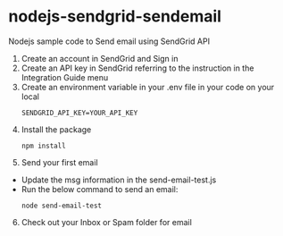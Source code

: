 # nodejs-sendgrid-sendemail
Nodejs sample code to Send email using SendGrid API

1. Create an account in SendGrid and Sign in
2. Create an API key in SendGrid referring to the instruction in the Integration Guide menu
3. Create an environment variable in your .env file in your code on your local
   ```
   SENDGRID_API_KEY=YOUR_API_KEY
   ```
4. Install the package
   ```
   npm install
   ```
5. Send your first email
  - Update the msg information in the send-email-test.js
  - Run the below command to send an email:
    ```
    node send-email-test
    ```
6. Check out your Inbox or Spam folder for email
